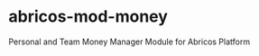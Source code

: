 abricos-mod-money
====================

Personal and Team Money Manager Module for Abricos Platform
